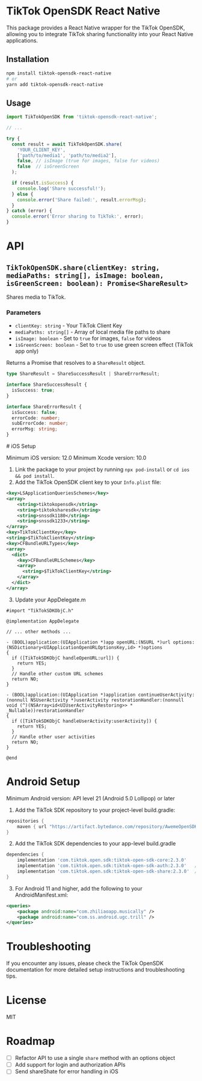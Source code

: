 # TikTok OpenSDK React Native

This package provides a React Native wrapper for the TikTok OpenSDK, allowing you to integrate TikTok sharing functionality into your React Native applications.

## Installation

```bash
npm install tiktok-opensdk-react-native
# or
yarn add tiktok-opensdk-react-native
````

## Usage

```javascript
import TikTokOpenSDK from 'tiktok-opensdk-react-native';

// ...

try {
  const result = await TikTokOpenSDK.share(
    'YOUR_CLIENT_KEY',
    ['path/to/media1', 'path/to/media2'],
    false, // isImage (true for images, false for videos)
    false  // isGreenScreen
  );

  if (result.isSuccess) {
    console.log('Share successful!');
  } else {
    console.error('Share failed:', result.errorMsg);
  }
} catch (error) {
  console.error('Error sharing to TikTok:', error);
}
```

# API

## `TikTokOpenSDK.share(clientKey: string, mediaPaths: string[], isImage: boolean, isGreenScreen: boolean): Promise<ShareResult>`
<!-- Shares media to TikTok.

clientKey: Your TikTok Client Key
mediaUrls: Array of local media file URLs to share
isImage: Set to true for images, false for videos
isGreenScreen: Set to true to use green screen effect (TikTok app only) -->
Shares media to TikTok.

### Parameters

- `clientKey: string` - Your TikTok Client Key
- `mediaPaths: string[]` - Array of local media file paths to share
- `isImage: boolean` - Set to `true` for images, `false` for videos
- `isGreenScreen: boolean` - Set to `true` to use green screen effect (TikTok app only)

Returns a Promise that resolves to a `ShareResult` object.

```typescript
type ShareResult = ShareSuccessResult | ShareErrorResult;

interface ShareSuccessResult {
  isSuccess: true;
}

interface ShareErrorResult {
  isSuccess: false;
  errorCode: number;
  subErrorCode: number;
  errorMsg: string;
}
```

# iOS Setup

Minimum iOS version: 12.0
Minimum Xcode version: 10.0

1. Link the package to your project by running `npx pod-install` or `cd ios && pod install`.
2. Add the TikTok OpenSDK client key to your `Info.plist` file:

```xml
<key>LSApplicationQueriesSchemes</key>
<array>
    <string>tiktokopensdk</string>
    <string>tiktoksharesdk</string>
    <string>snssdk1180</string>
    <string>snssdk1233</string>
</array>
<key>TikTokClientKey</key>
<string>$TikTokClientKey</string>
<key>CFBundleURLTypes</key>
<array>
  <dict>
    <key>CFBundleURLSchemes</key>
    <array>
      <string>$TikTokClientKey</string>
    </array>
  </dict>
</array>
```

3. Update your AppDelegate.m

```objc
#import "TikTokSDKObjC.h"

@implementation AppDelegate

// ... other methods ...

- (BOOL)application:(UIApplication *)app openURL:(NSURL *)url options:(NSDictionary<UIApplicationOpenURLOptionsKey,id> *)options
{
  if ([TikTokSDKObjC handleOpenURL:url]) {
    return YES;
  }
  // Handle other custom URL schemes
  return NO;
}

- (BOOL)application:(UIApplication *)application continueUserActivity:(nonnull NSUserActivity *)userActivity restorationHandler:(nonnull void (^)(NSArray<id<UIUserActivityRestoring>> * _Nullable))restorationHandler
{
  if ([TikTokSDKObjC handleUserActivity:userActivity]) {
    return YES;
  }
  // Handle other user activities
  return NO;
}

@end
```

# Android Setup

Minimum Android version: API level 21 (Android 5.0 Lollipop) or later

1. Add the TikTok SDK repository to your project-level build.gradle:

```gradle
repositories {
    maven { url "https://artifact.bytedance.com/repository/AwemeOpenSDK" }
}
```

2. Add the TikTok SDK dependencies to your app-level build.gradle

```gradle
dependencies {
    implementation 'com.tiktok.open.sdk:tiktok-open-sdk-core:2.3.0'
    implementation 'com.tiktok.open.sdk:tiktok-open-sdk-auth:2.3.0'   // for authorization API
    implementation 'com.tiktok.open.sdk:tiktok-open-sdk-share:2.3.0'  // for share API
}
```

3. For Android 11 and higher, add the following to your AndroidManifest.xml:

```xml
<queries>
    <package android:name="com.zhiliaoapp.musically" />
    <package android:name="com.ss.android.ugc.trill" />
</queries>
```

# Troubleshooting

If you encounter any issues, please check the TikTok OpenSDK documentation for more detailed setup instructions and troubleshooting tips.

# License

MIT

# Roadmap

- [ ] Refactor API to use a single `share` method with an options object
- [ ] Add support for login and authorization APIs
- [ ] Send shareShate for error handling in iOS
